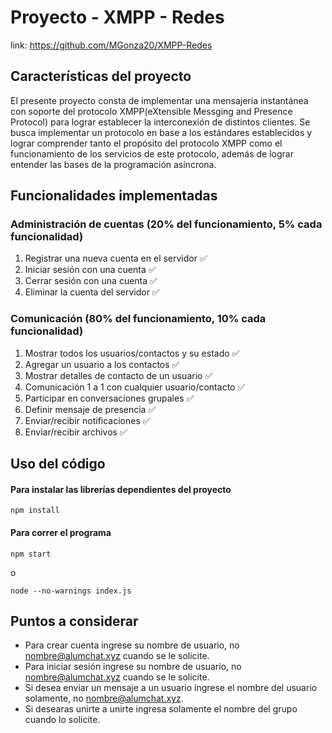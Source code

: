 
# Proyecto - XMPP - Redes

link: https://github.com/MGonza20/XMPP-Redes

## Características del proyecto

El presente proyecto consta de implementar una mensajería instantánea con soporte del protocolo XMPP(eXtensible Messging and Presence Protocol) para lograr establecer la interconexión de distintos clientes. Se busca implementar un protocolo en base a los estándares establecidos y lograr comprender tanto el propósito del protocolo XMPP como el funcionamiento de los servicios de este protocolo, además de lograr entender las bases de la programación asíncrona.

## Funcionalidades implementadas

### Administración de cuentas (20% del funcionamiento, 5% cada funcionalidad)

1. Registrar una nueva cuenta en el servidor ✅
2. Iniciar sesión con una cuenta ✅
3. Cerrar sesión con una cuenta ✅
4. Eliminar la cuenta del servidor ✅

### Comunicación (80% del funcionamiento, 10% cada funcionalidad)

1. Mostrar todos los usuarios/contactos y su estado ✅
2. Agregar un usuario a los contactos ✅
3. Mostrar detalles de contacto de un usuario ✅
4. Comunicación 1 a 1 con cualquier usuario/contacto ✅
5. Participar en conversaciones grupales ✅
6. Definir mensaje de presencia ✅
7. Enviar/recibir notificaciones ✅
8. Enviar/recibir archivos ✅

## Uso del código

#### Para instalar las librerías dependientes del proyecto
```
npm install
```

#### Para correr el programa
```
npm start
```
o 
```
node --no-warnings index.js       
```
 
## Puntos a considerar
-  Para crear cuenta ingrese su nombre de usuario, no nombre@alumchat.xyz cuando se le solicite.
-  Para iniciar sesión ingrese su nombre de usuario, no nombre@alumchat.xyz cuando se le solicite.
-  Si desea enviar un mensaje a un usuario ingrese el nombre del usuario solamente, no nombre@alumchat.xyz.
- Si desearas unirte a unirte ingresa solamente el nombre del grupo cuando lo solicite.
